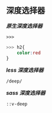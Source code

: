 ## 深度选择器

***原生深度选择器***

`>>>`

```css
>>> h2{
	color:red
}
```

***less 深度选择器***

`/deep/`

***sass 深度选择器***

`::v-deep`